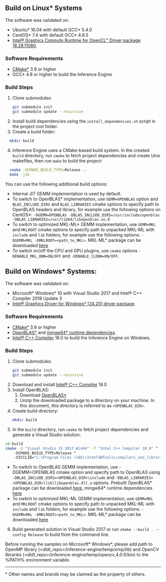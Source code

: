 ## Build on Linux\* Systems

The software was validated on:
- Ubuntu\* 16.04 with default GCC\* 5.4.0
- CentOS\* 7.4 with default GCC\* 4.8.5
- [Intel® Graphics Compute Runtime for OpenCL™ Driver package 18.28.11080](https://github.com/intel/compute-runtime/releases/tag/18.28.11080).

### Software Requirements
- [CMake\*](https://cmake.org/download/) 3.9 or higher
- GCC\* 4.8 or higher to build the Inference Engine

### Build Steps
1. Clone submodules:
    ```sh
    git submodule init
    git submodule update --recursive
    ```
2. Install build dependencies using the `install_dependencies.sh` script in the project root folder.
3. Create a build folder:
```sh
  mkdir build
```
4. Inference Engine uses a CMake-based build system. In the created `build` directory, run `cmake` to fetch project dependencies and create Unix makefiles, then run `make` to build the project:
```sh
  cmake -DCMAKE_BUILD_TYPE=Release ..
  make -j16
```
You can use the following additional build options:
- Internal JIT GEMM implementation is used by default.
- To switch to OpenBLAS\* implementation, use `GEMM=OPENBLAS` option and `BLAS_INCLUDE_DIRS` and `BLAS_LIBRARIES` cmake options to specify path to OpenBLAS headers and library, for example use the following options on CentOS\*: `-DGEMM=OPENBLAS -DBLAS_INCLUDE_DIRS=/usr/include/openblas -DBLAS_LIBRARIES=/usr/lib64/libopenblas.so.0`
- To switch to optimized MKL-ML\* GEMM implementation, use `GEMM=MKL` and `MKLROOT` cmake options to specify path to unpacked MKL-ML with `include` and `lib` folders, for example use the following options: `-DGEMM=MKL -DMKLROOT=<path_to_MKL>`. MKL-ML\* package can be downloaded [here](https://github.com/intel/mkl-dnn/releases/download/v0.17/mklml_lnx_2019.0.1.20180928.tgz)
- To switch on/off the CPU and GPU plugins, use `cmake` options `-DENABLE_MKL_DNN=ON/OFF` and `-DENABLE_CLDNN=ON/OFF`.

## Build on Windows\* Systems:

The software was validated on:
- Microsoft\* Windows\* 10 with Visual Studio 2017 and Intel® C++ Compiler 2018 Update 3
- [Intel® Graphics Driver for Windows* [24.20] driver package](https://downloadcenter.intel.com/download/27803/Graphics-Intel-Graphics-Driver-for-Windows-10?v=t).

### Software Requirements
- [CMake\*](https://cmake.org/download/) 3.9 or higher
- [OpenBLAS\*](https://sourceforge.net/projects/openblas/files/v0.2.14/OpenBLAS-v0.2.14-Win64-int64.zip/download) and [mingw64\* runtime dependencies](https://sourceforge.net/projects/openblas/files/v0.2.14/mingw64_dll.zip/download).
- [Intel® C++ Compiler](https://software.intel.com/en-us/intel-parallel-studio-xe) 18.0 to build the Inference Engine on Windows.

### Build Steps
1. Clone submodules:
    ```sh
    git submodule init
    git submodule update --recursive
    ```
2. Download and install [Intel® C++ Compiler](https://software.intel.com/en-us/intel-parallel-studio-xe) 18.0
3. Install OpenBLAS:
    1. Download [OpenBLAS\*](https://sourceforge.net/projects/openblas/files/v0.2.14/OpenBLAS-v0.2.14-Win64-int64.zip/download)
    2. Unzip the downloaded package to a directory on your machine. In this document, this directory is referred to as `<OPENBLAS_DIR>`.
4. Create build directory:
    ```sh
    mkdir build
    ```
5. In the `build` directory, run `cmake` to fetch project dependencies and generate a Visual Studio solution:
```sh
cd build
cmake -G "Visual Studio 15 2017 Win64" -T "Intel C++ Compiler 18.0" ^
    -DCMAKE_BUILD_TYPE=Release ^
    -DICCLIB="C:\Program Files (x86)\IntelSWTools\compilers_and_libraries_2018\windows\compiler\lib" ..
```

- To switch to OpenBLAS GEMM implementation, use -DGEMM=OPENBLAS cmake option and specify path to OpenBLAS using `-DBLAS_INCLUDE_DIRS=<OPENBLAS_DIR>\include` and `-DBLAS_LIBRARIES=<OPENBLAS_DIR>\lib\libopenblas.dll.a` options. Prebuilt OpenBLAS\* package can be downloaded [here](https://sourceforge.net/projects/openblas/files/v0.2.14/OpenBLAS-v0.2.14-Win64-int64.zip/download), mingw64* runtime dependencies [here](https://sourceforge.net/projects/openblas/files/v0.2.14/mingw64_dll.zip/download)
- To switch to optimized MKL-ML GEMM implementation, use `GEMM=MKL` and `MKLROOT` cmake options to specify path to unpacked MKL-ML with `include` and `lib` folders, for example use the following options: `-DGEMM=MKL -DMKLROOT=<path_to_MKL>`. MKL-ML\* package can be downloaded [here](https://github.com/intel/mkl-dnn/releases/download/v0.17/mklml_win_2019.0.1.20180928.zip)

6. Build generated solution in Visual Studio 2017 or run `cmake --build . --config Release` to build from the command line.

Before running the samples on Microsoft\* Windows\*, please add path to OpenMP library (<dldt_repo>/inference-engine/temp/omp/lib) and OpenCV libraries (<dldt_repo>/inference-engine/temp/opencv_4.0.0/bin) to the %PATH% environment variable.

---
\* Other names and brands may be claimed as the property of others.
